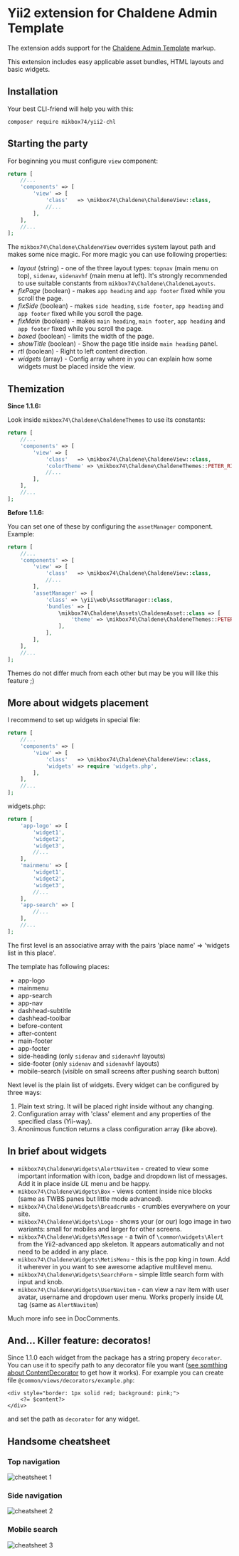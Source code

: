 Yii2 extension for Chaldene Admin Template
=====================================

The extension adds support for the [Chaldene Admin Template](http://chl.onokumus.com/) markup.

This extension includes easy applicable asset bundles, HTML layouts and basic widgets.

Installation
---
Your best CLI-friend will help you with this:

`composer require mikbox74/yii2-chl`

Starting the party
---

For beginning you must configure `view` component:

```php
return [
    //...
    'components' => [
        'view' => [
            'class'   => \mikbox74\Chaldene\ChaldeneView::class,
            //...
        ],
    ],
    //...
];
```

The `mikbox74\Chaldene\ChaldeneView` overrides system layout path and makes some nice magic. For more magic you can use following properties:

*   *layout* (string) - one of the three layout types: `topnav` (main menu on top), `sidenav`, `sidenavhf` (main menu at left). It's strongly recommended to use suitable constants from `mikbox74\Chaldene\ChaldeneLayouts`.
*   *fixPage* (boolean) - makes `app heading` and `app footer` fixed while you scroll the page.
*   *fixSide* (boolean) - makes `side heading`, `side footer`, `app heading` and `app footer` fixed while you scroll the page.
*   *fixMain* (boolean) - makes `main heading`, `main footer`, `app heading` and `app footer` fixed while you scroll the page.
*   *boxed* (boolean) - limits the width of the page.
*   *showTitle* (boolean) - Show the page title inside `main heading` panel.
*   *rtl* (boolean) - Right to left content direction.
*   *widgets* (array) - Config array where in you can explain how some widgets must be placed inside the view.

Themization
---
**Since 1.1.6:**

Look inside `mikbox74\Chaldene\ChaldeneThemes` to use its constants:
```php
return [
    //...
    'components' => [
        'view' => [
            'class'   => \mikbox74\Chaldene\ChaldeneView::class,
            'colorTheme' => \mikbox74\Chaldene\ChaldeneThemes::PETER_RIVER,
            //...
        ],
    ],
    //...
];
```

**Before 1.1.6:**

You can set one of these by configuring the `assetManager` component. Example:

```php
return [
    //...
    'components' => [
        'view' => [
            'class'   => \mikbox74\Chaldene\ChaldeneView::class,
            //...
        ],
        'assetManager' => [
            'class' => \yii\web\AssetManager::class,
            'bundles' => [
                \mikbox74\Chaldene\Assets\ChaldeneAsset::class => [
                    'theme' => \mikbox74\Chaldene\ChaldeneThemes::PETER_RIVER,
                ],
            ],
        ],
    ],
    //...
];
```
Themes do not differ much from each other but may be you will like this feature ;)

More about widgets placement
---
I recommend to set up widgets in special file:


```php
return [
    //...
    'components' => [
        'view' => [
            'class'   => \mikbox74\Chaldene\ChaldeneView::class,
            'widgets' => require 'widgets.php',
        ],
    ],
    //...
];
```

widgets.php:

```php
return [
    'app-logo' => [
        'widget1',
        'widget2',
        'widget3',
        //...
    ],
    'mainmenu' => [
        'widget1',
        'widget2',
        'widget3',
        //...
    ],
    'app-search' => [
        //...
    ],
    //...
];
```

The first level is an associative array with the pairs 'place name' => 'widgets list in this place'.

The template has following places:

*  app-logo
*  mainmenu
*  app-search
*  app-nav
*  dashhead-subtitle
*  dashhead-toolbar
*  before-content
*  after-content
*  main-footer
*  app-footer
*  side-heading (only `sidenav` and `sidenavhf` layouts)
*  side-footer (only `sidenav` and `sidenavhf` layouts)
*  mobile-search (visible on small screens after pushing search button)

Next level is the plain list of widgets. Every widget can be configured by three ways:

1. Plain text string. It will be placed right inside without any changing.
2. Configuration array with 'class' element and any properties of the specified class (Yii-way).
3. Anonimous function returns a class configuration array (like above).

In brief about widgets
---

*  `mikbox74\Chaldene\Widgets\AlertNavitem` - created to view some important information with icon, badge and dropdown list of messages. Add it in place inside _UL_ menu and be happy.
*  `mikbox74\Chaldene\Widgets\Box` - views content inside nice blocks (same as TWBS panes but little mode advanced).
*  `mikbox74\Chaldene\Widgets\Breadcrumbs` - crumbles everywhere on your site.
*  `mikbox74\Chaldene\Widgets\Logo` - shows your (or our) logo image in two wariants: small for mobiles and larger for other screens.
*  `mikbox74\Chaldene\Widgets\Message` - a twin of `\common\widgets\Alert` from the Yii2-advanced app skeleton. It appears automatically and not need to be added in any place.
*  `mikbox74\Chaldene\Widgets\MetisMenu` - this is the pop king in town. Add it wherever in you want to see awesome adaptive multilevel menu.
*  `mikbox74\Chaldene\Widgets\SearchForm` - simple little search form with input and knob.
*  `mikbox74\Chaldene\Widgets\UserNavitem` - can view a nav item with user avatar, username and dropdown user menu. Works properly inside *UL* tag (same as `AlertNavitem`)

Much more info see in DocComments.

And... Killer feature: decoratos!
---

Since 1.1.0 each widget from the package has a string propery `decorator`.
You can use it to specify path to any decorator file you want ([see somthing about ContentDecorator](https://www.yiiframework.com/doc/api/2.0/yii-widgets-contentdecorator) to get how it works). For example you can create file `@common/views/decorators/example.php`:

```
<div style="border: 1px solid red; background: pink;">
    <?= $content?>
</div>
```
and set the path as `decorator` for any widget.

Handsome cheatsheet
---

### Top navigation ###

![cheatsheet 1](docs/widgets1.png)

### Side navigation ###

![cheatsheet 2](docs/widgets2.png)

### Mobile search ###

![cheatsheet 3](docs/widgets3.png)
